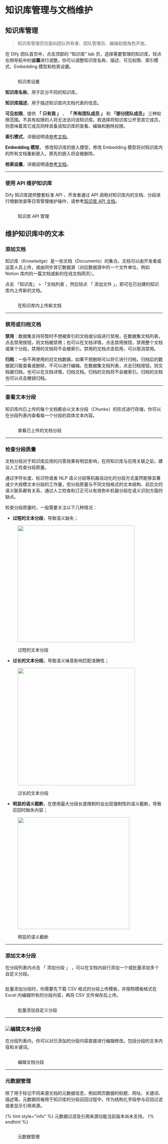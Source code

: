 # 知识库管理与文档维护

## 知识库管理

> 知识库管理页仅面向团队所有者、团队管理员、编辑权限角色开放。

在 Dify 团队首页中，点击顶部的 “知识库” tab 页，选择需要管理的知识库，轻点左侧导航中的**设置**进行调整。你可以调整知识库名称、描述、可见权限、索引模式、Embedding 模型和检索设置。

<figure><img src="../../.gitbook/assets/image (8).png" alt=""><figcaption><p>知识库设置</p></figcaption></figure>

**知识库名称**，用于区分不同的知识库。

**知识库描述**，用于描述知识库内文档代表的信息。

**可见权限**，提供 **「 只有我 」** 、 **「 所有团队成员 」** 和 **「部分团队成员」** 三种权限范围。不具有权限的人将无法访问该知识库。若选择将知识库公开至其它成员，则意味着其它成员同样具备该知识库的查看、编辑和删除权限。

**索引模式**，详细说明请[参考文档](https://docs.dify.ai/v/zh-hans/guides/knowledge-base/create-knowledge-and-upload-documents#id-5-suo-yin-fang-shi)。

**Embedding 模型**， 修改知识库的嵌入模型，修改 Embedding 模型将对知识库内的所有文档重新嵌入，原先的嵌入将会被删除。

**检索设置**，详细说明请[参考文档](https://docs.dify.ai/v/zh-hans/guides/knowledge-base/create-knowledge-and-upload-documents#id-6-jian-suo-she-zhi)。

***

### 使用 API 维护知识库

Dify 知识库提供整套标准 API ，开发者通过 API 调用对知识库内的文档、分段进行增删改查等日常管理维护操作，请参考[知识库 API 文档](maintain-dataset-via-api.md)。

<figure><img src="../../.gitbook/assets/image (231).png" alt=""><figcaption><p>知识库 API 管理</p></figcaption></figure>

## 维护知识库中的文本

### 添加文档

知识库（Knowledge）是一些文档（Documents）的集合。文档可以由开发者或运营人员上传，或由同步其它数据源（对应数据源中的一个文件单位，例如 Notion 库内的一篇文档或新的在线文档网页）。

点击 「知识库」 > 「文档列表 ，然后轻点 「 添加文件 」，即可在已创建的知识库内上传新的文档。

<figure><img src="../../.gitbook/assets/image (10).png" alt=""><figcaption><p>在知识库内上传新文档</p></figcaption></figure>

***

### 禁用或归档文档

**禁用**：数据集支持将暂时不想被索引的文档或分段进行禁用，在数据集文档列表，点击禁用按钮，则文档被禁用；也可以在文档详情，点击禁用按钮，禁用整个文档或某个分段，禁用的文档将不会被索引。禁用的文档点击启用，可以取消禁用。

**归档**：一些不再使用的旧文档数据，如果不想删除可以将它进行归档，归档后的数据就只能查看或删除，不可以进行编辑。在数据集文档列表，点击归档按钮，则文档被归档，也可以在文档详情，归档文档。归档的文档将不会被索引。归档的文档也可以点击撤销归档。

***

### 查看文本分段

知识库内已上传的每个文档都会以文本分段（Chunks）的形式进行存储，你可以在分段列表内查看每一个分段的具体文本内容。

<figure><img src="../../.gitbook/assets/image (88).png" alt=""><figcaption><p>查看已上传的文档分段</p></figcaption></figure>

***

### 检查分段质量

文档分段对于知识库应用的问答效果有明显影响，在将知识库与应用关联之前，建议人工检查分段质量。

通过字符长度、标识符或者 NLP 语义分段等机器自动化的分段方式虽然能够显著减少大规模文本分段的工作量，但分段质量与不同文档格式的文本结构、前后文的语义联系都有关系，通过人工检查和订正可以有效弥补机器分段在语义识别方面的缺点。

检查分段质量时，一般需要关注以下几种情况：

* **过短的文本分段**，导致语义缺失；

<figure><img src="../../.gitbook/assets/image (234).png" alt="" width="373"><figcaption><p>过短的文本分段</p></figcaption></figure>

* **过长的文本分段**，导致语义噪音影响匹配准确性；

<figure><img src="../../.gitbook/assets/image (237).png" alt="" width="375"><figcaption><p>过长的文本分段</p></figcaption></figure>

* **明显的语义截断**，在使用最大分段长度限制时会出现强制性的语义截断，导致召回时缺失内容；

<figure><img src="../../.gitbook/assets/image (236).png" alt="" width="357"><figcaption><p>明显的语义截断</p></figcaption></figure>

***

### 添加文本分段

在分段列表内点击 「 添加分段 」 ，可以在文档内自行添加一个或批量添加多个自定义分段。

<figure><img src="../../.gitbook/assets/image (90).png" alt=""><figcaption></figcaption></figure>

批量添加分段时，你需要先下载 CSV 格式的分段上传模板，并按照模板格式在 Excel 内编辑所有的分段内容，再将 CSV 文件保存后上传。

<figure><img src="../../.gitbook/assets/image (92).png" alt=""><figcaption><p>批量添加自定义分段</p></figcaption></figure>

***

### ![](<../../.gitbook/assets/image (7).png>)编辑文本分段

在分段列表内，你可以对已添加的分段内容直接进行编辑修改。包括分段的文本内容和关键词。

<figure><img src="../../.gitbook/assets/image (93).png" alt=""><figcaption><p>编辑文档分段</p></figcaption></figure>

***

### 元数据管理

除了用于标记不同来源文档的元数据信息，例如网页数据的标题、网址、关键词、描述等。元数据将被用于知识库的分段召回过程中，作为结构化字段参与召回过滤或者显示引用来源。

{% hint style="info" %}
元数据过滤及引用来源功能当前版本尚未支持。
{% endhint %}

<figure><img src="../../.gitbook/assets/image (230).png" alt=""><figcaption><p>元数据管理</p></figcaption></figure>
